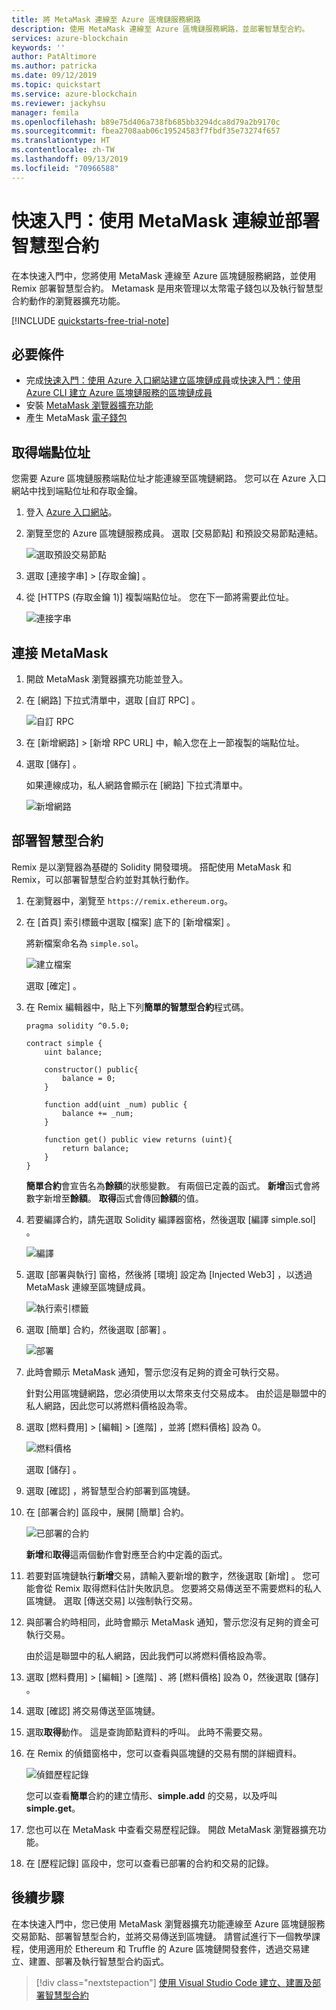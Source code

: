 ```yaml
---
title: 將 MetaMask 連線至 Azure 區塊鏈服務網路
description: 使用 MetaMask 連線至 Azure 區塊鏈服務網路，並部署智慧型合約。
services: azure-blockchain
keywords: ''
author: PatAltimore
ms.author: patricka
ms.date: 09/12/2019
ms.topic: quickstart
ms.service: azure-blockchain
ms.reviewer: jackyhsu
manager: femila
ms.openlocfilehash: b89e75d406a738fb685bb3294dca8d79a2b9170c
ms.sourcegitcommit: fbea2708aab06c19524583f7fbdf35e73274f657
ms.translationtype: HT
ms.contentlocale: zh-TW
ms.lasthandoff: 09/13/2019
ms.locfileid: "70966588"
---
```

# <a name="quickstart-use-metamask-to-connect-and-deploy-a-smart-contract"></a>快速入門：使用 MetaMask 連線並部署智慧型合約

在本快速入門中，您將使用 MetaMask 連線至 Azure 區塊鏈服務網路，並使用 Remix 部署智慧型合約。 Metamask 是用來管理以太幣電子錢包以及執行智慧型合約動作的瀏覽器擴充功能。

[!INCLUDE [quickstarts-free-trial-note](../../../includes/quickstarts-free-trial-note.md)]

## <a name="prerequisites"></a>必要條件

* 完成[快速入門：使用 Azure 入口網站建立區塊鏈成員](create-member.md)或[快速入門：使用 Azure CLI 建立 Azure 區塊鏈服務的區塊鏈成員](create-member-cli.md)
* 安裝 [MetaMask 瀏覽器擴充功能](https://metamask.io)
* 產生 MetaMask [電子錢包](https://metamask.zendesk.com/hc/en-us/articles/360015488971-New-to-MetaMask-Learn-How-to-Setup-MetaMask-the-First-Time)

## <a name="get-endpoint-address"></a>取得端點位址

您需要 Azure 區塊鏈服務端點位址才能連線至區塊鏈網路。 您可以在 Azure 入口網站中找到端點位址和存取金鑰。

1. 登入 [Azure 入口網站](https://portal.azure.com)。
1. 瀏覽至您的 Azure 區塊鏈服務成員。 選取 [交易節點]  和預設交易節點連結。

    ![選取預設交易節點](./media/connect-metamask/transaction-nodes.png)

1. 選取 [連接字串] > [存取金鑰]  。
1. 從 [HTTPS (存取金鑰 1)]  複製端點位址。 您在下一節將需要此位址。

    ![連接字串](./media/connect-metamask/connection-string.png)

## <a name="connect-metamask"></a>連接 MetaMask

1. 開啟 MetaMask 瀏覽器擴充功能並登入。
1. 在 [網路] 下拉式清單中，選取 [自訂 RPC]  。

    ![自訂 RPC](./media/connect-metamask/custom-rpc.png)

1. 在 [新增網路] > [新增 RPC URL]  中，輸入您在上一節複製的端點位址。
1. 選取 [儲存]  。

    如果連線成功，私人網路會顯示在 [網路] 下拉式清單中。

    ![新增網路](./media/connect-metamask/new-network.png)

## <a name="deploy-smart-contract"></a>部署智慧型合約

Remix 是以瀏覽器為基礎的 Solidity 開發環境。 搭配使用 MetaMask 和 Remix，可以部署智慧型合約並對其執行動作。

1. 在瀏覽器中，瀏覽至 `https://remix.ethereum.org`。
1. 在 [首頁]  索引標籤中選取 [檔案]  底下的 [新增檔案]  。

    將新檔案命名為 `simple.sol`。

    ![建立檔案](./media/connect-metamask/create-file.png)

    選取 [確定]  。
1. 在 Remix 編輯器中，貼上下列**簡單的智慧型合約**程式碼。

    ```solidity
    pragma solidity ^0.5.0;
             
    contract simple {
        uint balance;
                 
        constructor() public{
            balance = 0;
        }
                 
        function add(uint _num) public {
            balance += _num;
        }
                 
        function get() public view returns (uint){
            return balance;
        }
    }
    ```

    **簡單合約**會宣告名為**餘額**的狀態變數。 有兩個已定義的函式。 **新增**函式會將數字新增至**餘額**。 **取得**函式會傳回**餘額**的值。
1. 若要編譯合約，請先選取 Solidity 編譯器窗格，然後選取 [編譯 simple.sol]  。 

    ![編譯](./media/connect-metamask/compile.png)

1. 選取 [部署與執行]  窗格，然後將 [環境]  設定為 [Injected Web3]  ，以透過 MetaMask 連線至區塊鏈成員。

    ![執行索引標籤](./media/connect-metamask/injected-web3.png)

1. 選取 [簡單] 合約，然後選取 [部署]   。

    ![部署](./media/connect-metamask/deploy.png)


1. 此時會顯示 MetaMask 通知，警示您沒有足夠的資金可執行交易。

    針對公用區塊鏈網路，您必須使用以太幣來支付交易成本。 由於這是聯盟中的私人網路，因此您可以將燃料價格設為零。

1.  選取 [燃料費用] > [編輯] > [進階]  ，並將 [燃料價格]  設為 0。

    ![燃料價格](./media/connect-metamask/gas-price.png)

    選取 [儲存]  。

1. 選取 [確認]  ，將智慧型合約部署到區塊鏈。
1. 在 [部署合約]  區段中，展開 [簡單]  合約。

    ![已部署的合約](./media/connect-metamask/deployed-contract.png)

    **新增**和**取得**這兩個動作會對應至合約中定義的函式。

1. 若要對區塊鏈執行**新增**交易，請輸入要新增的數字，然後選取 [新增]  。 您可能會從 Remix 取得燃料估計失敗訊息。 您要將交易傳送至不需要燃料的私人區塊鏈。 選取 [傳送交易]  以強制執行交易。
1. 與部署合約時相同，此時會顯示 MetaMask 通知，警示您沒有足夠的資金可執行交易。

    由於這是聯盟中的私人網路，因此我們可以將燃料價格設為零。

1.  選取 [燃料費用] > [編輯] > [進階]  、將 [燃料價格]  設為 0，然後選取 [儲存]  。
1. 選取 [確認]  將交易傳送至區塊鏈。
1. 選取**取得**動作。 這是查詢節點資料的呼叫。 此時不需要交易。
1. 在 Remix 的偵錯窗格中，您可以查看與區塊鏈的交易有關的詳細資料。

    ![偵錯歷程記錄](./media/connect-metamask/debug.png)

    您可以查看**簡單**合約的建立情形、**simple.add** 的交易，以及呼叫 **simple.get**。

1. 您也可以在 MetaMask 中查看交易歷程記錄。 開啟 MetaMask 瀏覽器擴充功能。
1. 在 [歷程記錄]  區段中，您可以查看已部署的合約和交易的記錄。

## <a name="next-steps"></a>後續步驟

在本快速入門中，您已使用 MetaMask 瀏覽器擴充功能連線至 Azure 區塊鏈服務交易節點、部署智慧型合約，並將交易傳送到區塊鏈。 請嘗試進行下一個教學課程，使用適用於 Ethereum 和 Truffle 的 Azure 區塊鏈開發套件，透過交易建立、建置、部署及執行智慧型合約函式。

> [!div class="nextstepaction"]
> [使用 Visual Studio Code 建立、建置及部署智慧型合約](send-transaction.md)